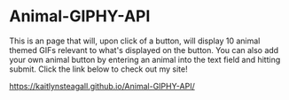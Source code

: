 # Animal-GIPHY-API

This is an page that will, upon click of a button, will display 10 animal themed GIFs relevant to what's displayed on the button. You can also add your own animal button by entering an animal into the text field and hitting submit. Click the link below to check out my site!

https://kaitlynsteagall.github.io/Animal-GIPHY-API/
